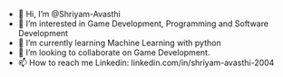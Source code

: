 - 👋 Hi, I’m @Shriyam-Avasthi
- 👀 I’m interested in Game Development, Programming and Software Development
- 🌱 I’m currently learning Machine Learning with python 
- 💞️ I’m looking to collaborate on Game Development.
- 📫 How to reach me Linkedin: linkedin.com/in/shriyam-avasthi-2004

<!---
Shriyam-Avasthi/Shriyam-Avasthi is a ✨ special ✨ repository because its `README.md` (this file) appears on your GitHub profile.
You can click the Preview link to take a look at your changes.
--->
